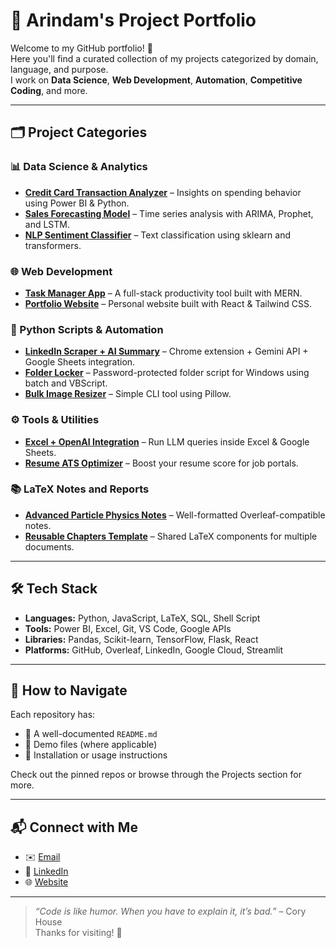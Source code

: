 
# 🧰 Arindam's Project Portfolio

Welcome to my GitHub portfolio! 🚀  
Here you'll find a curated collection of my projects categorized by domain, language, and purpose.  
I work on **Data Science**, **Web Development**, **Automation**, **Competitive Coding**, and more.

---

## 🗂️ Project Categories

### 📊 Data Science & Analytics
- **[Credit Card Transaction Analyzer](https://github.com/username/credit-card-analyzer)** – Insights on spending behavior using Power BI & Python.
- **[Sales Forecasting Model](https://github.com/username/sales-forecasting)** – Time series analysis with ARIMA, Prophet, and LSTM.
- **[NLP Sentiment Classifier](https://github.com/username/nlp-sentiment)** – Text classification using sklearn and transformers.

### 🌐 Web Development
- **[Task Manager App](https://github.com/username/task-manager)** – A full-stack productivity tool built with MERN.
- **[Portfolio Website](https://github.com/username/portfolio-site)** – Personal website built with React & Tailwind CSS.

### 🐍 Python Scripts & Automation
- **[LinkedIn Scraper + AI Summary](https://github.com/username/linkedin-ai-summarizer)** – Chrome extension + Gemini API + Google Sheets integration.
- **[Folder Locker](https://github.com/username/folder-locker)** – Password-protected folder script for Windows using batch and VBScript.
- **[Bulk Image Resizer](https://github.com/username/image-resizer)** – Simple CLI tool using Pillow.

### ⚙️ Tools & Utilities
- **[Excel + OpenAI Integration](https://github.com/username/excel-openai)** – Run LLM queries inside Excel & Google Sheets.
- **[Resume ATS Optimizer](https://github.com/username/resume-ats)** – Boost your resume score for job portals.

### 📚 LaTeX Notes and Reports
- **[Advanced Particle Physics Notes](https://github.com/username/particle-physics-notes)** – Well-formatted Overleaf-compatible notes.
- **[Reusable Chapters Template](https://github.com/username/latex-shared-chapters)** – Shared LaTeX components for multiple documents.

---

## 🛠️ Tech Stack

- **Languages:** Python, JavaScript, LaTeX, SQL, Shell Script  
- **Tools:** Power BI, Excel, Git, VS Code, Google APIs  
- **Libraries:** Pandas, Scikit-learn, TensorFlow, Flask, React  
- **Platforms:** GitHub, Overleaf, LinkedIn, Google Cloud, Streamlit

---

## 📌 How to Navigate

Each repository has:
- 📄 A well-documented `README.md`
- 🧪 Demo files (where applicable)
- 🚀 Installation or usage instructions

Check out the pinned repos or browse through the Projects section for more.

---

## 📬 Connect with Me

- ✉️ [Email](mailto:your.email@example.com)
- 💼 [LinkedIn](https://www.linkedin.com/in/your-linkedin/)
- 🌐 [Website](https://yourwebsite.com)

---

> *“Code is like humor. When you have to explain it, it’s bad.”* – Cory House  
Thanks for visiting! 🙌
